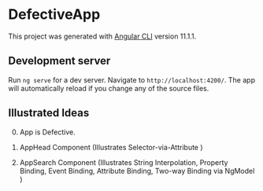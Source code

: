 # DefectiveApp

This project was generated with [Angular CLI](https://github.com/angular/angular-cli) version 11.1.1.

## Development server

Run `ng serve` for a dev server. Navigate to `http://localhost:4200/`. The app will automatically reload if you change any of the source files.

## Illustrated Ideas

0. App is Defective.

1. AppHead Component (Illustrates Selector-via-Attribute )

2. AppSearch Component (Illustrates String Interpolation, Property Binding, Event Binding, Attribute Binding, Two-way Binding via NgModel )
